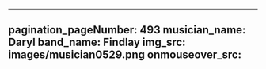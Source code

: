 ------
pagination_pageNumber: 493
musician_name: Daryl
band_name: Findlay
img_src: images/musician0529.png
onmouseover_src: 
------